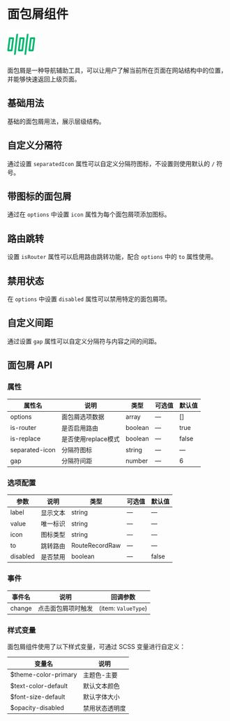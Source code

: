 # 面包屑组件

![面包屑组件](/components/breadcrumb.png)

面包屑是一种导航辅助工具，可以让用户了解当前所在页面在网站结构中的位置，并能够快速返回上级页面。

## 基础用法

基础的面包屑用法，展示层级结构。

<demo component-name="breadcrumb" examples="basic"></demo>

## 自定义分隔符

通过设置 `separatedIcon` 属性可以自定义分隔符图标，不设置则使用默认的 `/` 符号。

<demo component-name="breadcrumb" examples="separator"></demo>

## 带图标的面包屑

通过在 `options` 中设置 `icon` 属性为每个面包屑项添加图标。

<demo component-name="breadcrumb" examples="icon"></demo>

## 路由跳转

设置 `isRouter` 属性可以启用路由跳转功能，配合 `options` 中的 `to` 属性使用。

<demo component-name="breadcrumb" examples="router"></demo>

## 禁用状态

在 `options` 中设置 `disabled` 属性可以禁用特定的面包屑项。

<demo component-name="breadcrumb" examples="disabled"></demo>

## 自定义间距

通过设置 `gap` 属性可以自定义分隔符与内容之间的间距。

<demo component-name="breadcrumb" examples="gap"></demo>

## 面包屑 API

### 属性

| 属性名         | 说明                | 类型    | 可选值 | 默认值 |
| -------------- | ------------------- | ------- | ------ | ------ |
| options        | 面包屑选项数据      | array   | —      | []     |
| is-router      | 是否启用路由        | boolean | —      | true   |
| is-replace     | 是否使用replace模式 | boolean | —      | false  |
| separated-icon | 分隔符图标          | string  | —      | —      |
| gap            | 分隔符间距          | number  | —      | 6      |

### 选项配置

| 参数     | 说明     | 类型           | 可选值 | 默认值 |
| -------- | -------- | -------------- | ------ | ------ |
| label    | 显示文本 | string         | —      | —      |
| value    | 唯一标识 | string         | —      | —      |
| icon     | 图标类型 | string         | —      | —      |
| to       | 跳转路由 | RouteRecordRaw | —      | —      |
| disabled | 是否禁用 | boolean        | —      | false  |

### 事件

| 事件名 | 说明               | 回调参数            |
| ------ | ------------------ | ------------------- |
| change | 点击面包屑项时触发 | (item: `ValueType`) |

### 样式变量

面包屑组件使用了以下样式变量，可通过 SCSS 变量进行自定义：

| 变量名               | 说明           |
| -------------------- | -------------- |
| $theme-color-primary | 主题色-主要    |
| $text-color-default  | 默认文本颜色   |
| $font-size-default   | 默认字体大小   |
| $opacity-disabled    | 禁用状态透明度 |
